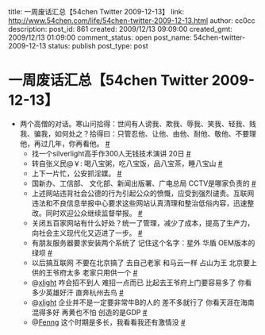 title: 一周废话汇总【54chen Twitter 2009-12-13】
link: http://www.54chen.com/life/54chen-twitter-2009-12-13.html
author: cc0cc
description: 
post_id: 861
created: 2009/12/13 09:09:00
created_gmt: 2009/12/13 01:09:00
comment_status: open
post_name: 54chen-twitter-2009-12-13
status: publish
post_type: post

# 一周废话汇总【54chen Twitter 2009-12-13】

* 两个高僧的对话。寒山问拾得：世间有人谤我、欺我、辱我、笑我、轻我、贱我、骗我，如何处之？拾得曰：只管忍他、让他、由他、耐他、敬他、不要理他，再过几年，你再看他。 [#](http://twitter.com/54chen/statuses/6423458563)
  * 找一个silverlight高手作300人无钱技术演讲 20日 [#](http://twitter.com/54chen/statuses/6424098708)
  * 转自张义民@￥: 喝八宝粥，吃八宝饭，品八宝茶，睡八宝山 [#](http://twitter.com/54chen/statuses/6449826100)
  * 上下一片忙，公安抓淫媒。 [#](http://twitter.com/54chen/statuses/6460209785)
  * 国新办、工信部、 文化部、新闻出版署、广电总局 CCTV是哪家负责的 [#](http://twitter.com/54chen/statuses/6485299862)
  * 上述网站违背社会公德的行为引起公众的愤慨，应受到强烈谴责。互联网违法和不良信息举报中心要求这些网站认真清理和整治低俗内容，迅速整改。同时欢迎公众继续监督举报。 [#](http://twitter.com/54chen/statuses/6492974738)
  * 关闭五百家网站有什么好处？统一了管理，减少了成本，提高了生产力，向社会主义现代化又迈进了一步。 [#](http://twitter.com/54chen/statuses/6518645857)
  * 有朋友服务器要求安装两个系统了 记住这个名字：星外 华盾 OEM版本的绿坝 [#](http://twitter.com/54chen/statuses/6519568600)
  * 以后搞互联网 不要在北京搞了 去自己老家 和马云一样 占山为王 北京要上供的王爷府太多 老家只用供一个 [#](http://twitter.com/54chen/statuses/6555350239)
  * @[xlight](http://twitter.com/xlight) 咋会招不到人 难招一点而已 比起去王爷府上门要容易多了 你看多少英雄好汗 直奔杭州去鸟 [#](http://twitter.com/54chen/statuses/6555778486)
  * @[xlight](http://twitter.com/xlight) 企业并不是一定要非常牛B的人的 差不多就行了 你看天涯在海南混得多好 再黄也不怕 创造的是GDP [#](http://twitter.com/54chen/statuses/6556121813)
  * @[Fenng](http://twitter.com/Fenng) 这个时期是多长，我看看我还有激情没 [#](http://twitter.com/54chen/statuses/6563231195)